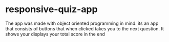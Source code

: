 # responsive-quiz-app
The app was made with object oriented programming in mind. its an app that consists of buttons that when clicked takes you to the next question. It shows your displays your total score in the end
